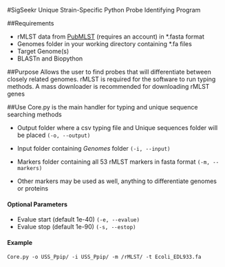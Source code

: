 #SigSeekr
Unique Strain-Specific Python Probe Identifying Program

##Requirements
- rMLST data from [PubMLST](http://pubmlst.org/rmlst/) (requires an account) in *.fasta format
- Genomes folder in your working directory containing *.fa files
- Target Genome(s)
- BLASTn and Biopython


##Purpose
Allows the user to find probes that will differentiate between closely related genomes. rMLST is required for the software to run typing methods. A mass downloader is recommended for downloading rMLST genes

##Use
Core.py is the main handler for typing and unique sequence searching methods
* Output folder where a csv typing file and Unique sequences folder will be placed `(-o, --output)`
* Input folder containing *Genomes* folder `(-i, --input)`
* Markers folder containing all 53 rMLST markers in fasta format `(-m, --markers)`

 * Other markers may be used as well, anything to differentiate genomes or proteins

#### Optional Parameters
* Evalue start (default 1e-40) `(-e, --evalue)`
* Evalue stop (default 1e-90) `(-s, --estop)`


#### Example
`Core.py -o USS_Ppip/ -i USS_Ppip/ -m /rMLST/ -t Ecoli_EDL933.fa`
